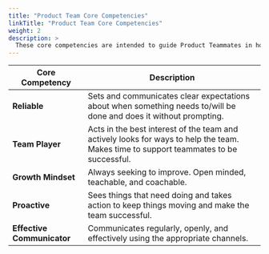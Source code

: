 ```yaml
---
title: "Product Team Core Competencies"
linkTitle: "Product Team Core Competencies"
weight: 2
description: >
  These core competencies are intended to guide Product Teammates in how everyone shows up for each other every day. They are to be used in hiring new teammates, teammate feedback, and regular manager check ins. 
---
```


| Core Competency | Description |
| ----------------| ----------- |
| **Reliable** | Sets and communicates clear expectations about when something needs to/will be done and does it without prompting. |
| **Team Player** | Acts in the best interest of the team and actively looks for ways to help the team. Makes time to support teammates to be successful. |
| **Growth Mindset** | Always seeking to improve. Open minded, teachable, and coachable. |
| **Proactive** | Sees things that need doing and takes action to keep things moving and make the team successful. |
| **Effective Communicator** | Communicates regularly, openly, and effectively using the appropriate channels. |
